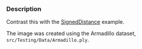 ### Description

Contrast this with the [SignedDistance](../SignedDistance) example.

The image was created using the Armadillo dataset, `src/Testing/Data/Armadillo.ply`.
